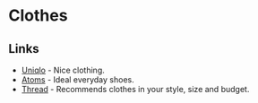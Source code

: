 # Clothes

## Links

- [Uniqlo](https://www.uniqlo.com/uk/en/home/) - Nice clothing.
- [Atoms](https://atoms.com/) - Ideal everyday shoes.
- [Thread](https://www.thread.com/) - Recommends clothes in your style, size and budget.